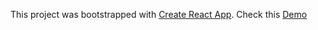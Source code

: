 This project was bootstrapped with [Create React App](https://github.com/facebook/create-react-app).
Check this [Demo](https://supergrovernn.github.io/4inrow/docs/public/index.html)
